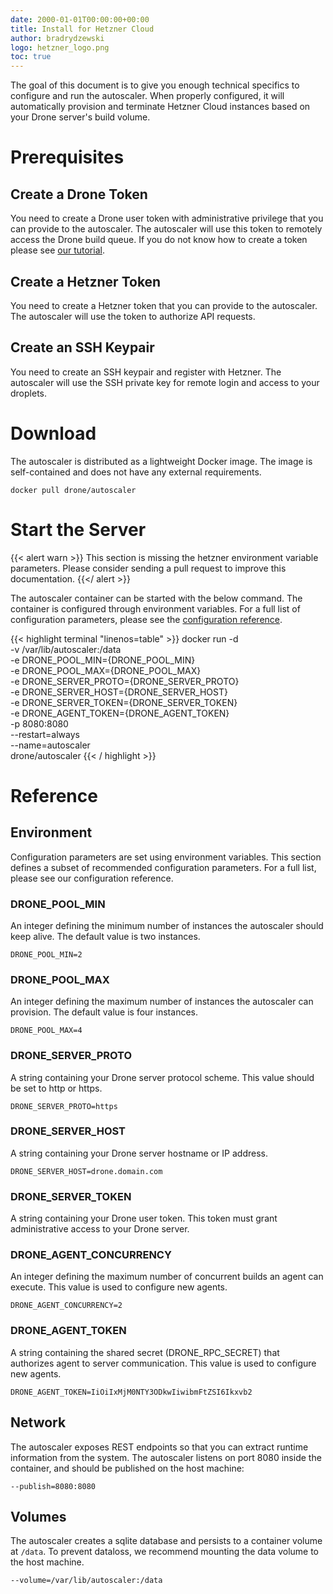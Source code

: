 ```yaml
---
date: 2000-01-01T00:00:00+00:00
title: Install for Hetzner Cloud
author: bradrydzewski
logo: hetzner_logo.png
toc: true
---
```


The goal of this document is to give you enough technical specifics to configure and run the autoscaler. When properly configured, it will automatically provision and terminate Hetzner Cloud instances based on your Drone server's build volume.

# Prerequisites

## Create a Drone Token

You need to create a Drone user token with administrative privilege that you can provide to the autoscaler. The autoscaler will use this token to remotely access the Drone build queue. If you do not know how to create a token please see [our tutorial](https://docs.drone.io/manage/user/machine/).

## Create a Hetzner Token

You need to create a Hetzner token that you can provide to the autoscaler. The autoscaler will use the token to authorize API requests.

## Create an SSH Keypair

You need to create an SSH keypair and register with Hetzner. The autoscaler will use the SSH private key for remote login and access to your droplets.

# Download

The autoscaler is distributed as a lightweight Docker image. The image is self-contained and does not have any external requirements.

```
docker pull drone/autoscaler
```

# Start the Server

{{< alert warn >}}
This section is missing the hetzner environment variable parameters. Please consider sending a pull request to improve this documentation.
{{</ alert >}}

The autoscaler container can be started with the below command. The container is configured through environment variables. For a full list of configuration parameters, please see the [configuration reference](/reference).

{{< highlight terminal "linenos=table" >}}
docker run -d \
  -v /var/lib/autoscaler:/data \
  -e DRONE_POOL_MIN={DRONE_POOL_MIN} \
  -e DRONE_POOL_MAX={DRONE_POOL_MAX} \
  -e DRONE_SERVER_PROTO={DRONE_SERVER_PROTO} \
  -e DRONE_SERVER_HOST={DRONE_SERVER_HOST} \
  -e DRONE_SERVER_TOKEN={DRONE_SERVER_TOKEN} \
  -e DRONE_AGENT_TOKEN={DRONE_AGENT_TOKEN} \
  -p 8080:8080 \
  --restart=always \
  --name=autoscaler \
  drone/autoscaler
{{< / highlight >}}

# Reference

## Environment

Configuration parameters are set using environment variables. This section defines a subset of recommended configuration parameters. For a full list, please see our configuration reference.

### DRONE_POOL_MIN

An integer defining the minimum number of instances the autoscaler should keep alive. The default value is two instances.

```
DRONE_POOL_MIN=2
```

### DRONE_POOL_MAX

An integer defining the maximum number of instances the autoscaler can provision. The default value is four instances.

```
DRONE_POOL_MAX=4
```

### DRONE_SERVER_PROTO

A string containing your Drone server protocol scheme. This value should be set to http or https.

```
DRONE_SERVER_PROTO=https
```

### DRONE_SERVER_HOST

A string containing your Drone server hostname or IP address.

```
DRONE_SERVER_HOST=drone.domain.com
```

### DRONE_SERVER_TOKEN

A string containing your Drone user token. This token must grant administrative access to your Drone server.

### DRONE_AGENT_CONCURRENCY

An integer defining the maximum number of concurrent builds an agent can execute. This value is used to configure new agents.

```
DRONE_AGENT_CONCURRENCY=2
```

### DRONE_AGENT_TOKEN

A string containing the shared secret (DRONE_RPC_SECRET) that authorizes agent to server communication. This value is used to configure new agents.

```
DRONE_AGENT_TOKEN=IiOiIxMjM0NTY3ODkwIiwibmFtZSI6Ikxvb2
```

## Network

The autoscaler exposes REST endpoints so that you can extract runtime information from the system. The autoscaler listens on port 8080 inside the container, and should be published on the host machine:

```
--publish=8080:8080
```

## Volumes

The autoscaler creates a sqlite database and persists to a container volume at `/data`. To prevent dataloss, we recommend mounting the data volume to the host machine.

```
--volume=/var/lib/autoscaler:/data
```
